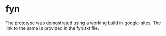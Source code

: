# fyn
The prototype was demostrated using a working build in google-sites.
The link to the same is provided in the fyn.txt file.
